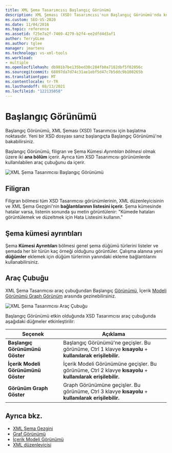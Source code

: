 ```yaml
---
title: XML Şema Tasarımcısı Başlangıç Görünümü
description: XML Şeması (XSD) Tasarımcısı'nın Başlangıç Görünümü'nda kullanılabilen komutlar hakkında bilgi öğrenin.
ms.custom: SEO-VS-2020
ms.date: 11/04/2016
ms.topic: reference
ms.assetid: f25e7a2f-7469-4279-b2f4-ee2dfd4d3af1
author: TerryGLee
ms.author: tglee
manager: jmartens
ms.technology: vs-xml-tools
ms.workload:
- multiple
ms.openlocfilehash: db981b7be135bed38c284fb0a7182dbf5f02056c
ms.sourcegitcommit: 68897da7d74c31ae1ebf5d47c7b5ddc9b108265b
ms.translationtype: MT
ms.contentlocale: tr-TR
ms.lasthandoff: 08/13/2021
ms.locfileid: "122135058"
---
```

# <a name="start-view"></a>Başlangıç Görünümü

Başlangıç Görünümü, XML Şeması (XSD) Tasarımcısı için başlatma noktasıdır. Yeni bir XSD dosyası sanız başlangıçta Başlangıç Görünümü'ne bakabilirsiniz.

Başlangıç Görünümü, filigran ve Şema Kümesi *Ayrıntıları bölmesi* olmak üzere iki **ana bölüm** içerir. Ayrıca tüm XSD Tasarımcısı görünümlerde kullanılabilen araç çubuğunu da içerir.

![XML Şema Tasarımcısı Başlangıç Görünümü](../xml-tools/media/xsddesigner_startview.gif)

## <a name="watermark"></a>Filigran

Filigran bölmesi tüm XSD Tasarımcısı görünümlerinin, XML düzenleyicisinin ve XML Şema Gezgini'nin **bağlantılarının listesini içerir.** Şema kümesinde hatalar varsa, listenin sonunda şu metin görüntülenir: "Kümede hataları görüntülemek ve düzeltmek için Hata Listesini kullanın."

## <a name="schema-set-details"></a>Şema kümesi ayrıntıları

Şema **Kümesi Ayrıntıları** bölmesi genel şema düğümü türlerini listeler ve şemada her bir türün kaç örneği olduğunu görüntüler. Çalışma alanına yeni **düğümler** eklemek için düğüm türlerinin yanındaki ekleme bağlantılarını kullanabilirsiniz.

## <a name="toolbar"></a>Araç Çubuğu

XML Şema Tasarımcısı araç çubuğundan Başlangıç [Görünümü,](../xml-tools/content-model-view.md) İçerik [Modeli Görünümü Graph Görünüm](../xml-tools/graph-view.md) arasında gezinebilirsiniz.

![XML Şema Tasarımcısı Araç Çubuğu](../xml-tools/media/xsdstartviewtoolbar.gif)

Başlangıç Görünümü etkin olduğunda XSD Tasarımcısı araç çubuğunda aşağıdaki düğmeler etkinleştirilir:

|Seçenek|Açıklama|
|-|-----------------|
|**Başlangıç Görünümünü Göster**|Başlangıç Görünümü'ne geçişler. Bu görünüme, Ctrl 1 klavye **kısayolu** + **kullanılarak erişilebilir.**|
|**İçerik Modeli Görünümünü Göster**|İçerik Modeli Görünümüne geçişler. Bu görünüme, Ctrl 2 klavye **kısayolu** + **kullanılarak erişilebilir.**|
|**Görünüm Graph Göster**|Graph Görünümüne geçişler. Bu görünüme, Ctrl 3 klavye **kısayolu** + **kullanılarak erişilebilir.**|

## <a name="see-also"></a>Ayrıca bkz.

- [XML Şema Gezgini](../xml-tools/xml-schema-explorer.md)
- [Graf Görünümü](../xml-tools/graph-view.md)
- [İçerik Modeli Görünümü](../xml-tools/content-model-view.md)
- [XML düzenleyicisi](../xml-tools/xml-editor.md)
